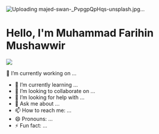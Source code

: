 ![Uploading majed-swan-_PvpgpQpHqs-unsplash.jpg…]()
<h1>Hello, I'm Muhammad Farihin Mushawwir</h1>
<img src ="https://skillicons.dev/icons?i=figma,html,tailwind"/>


 🔭 I’m currently working on ...
- 🌱 I’m currently learning ...
- 👯 I’m looking to collaborate on ...
- 🤔 I’m looking for help with ...
- 💬 Ask me about ...
- 📫 How to reach me: ...
- 😄 Pronouns: ...
- ⚡ Fun fact: ...

